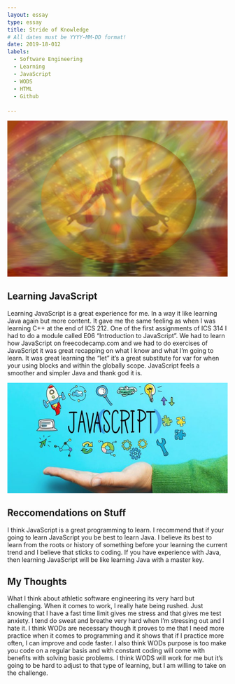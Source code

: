 ```yaml
---
layout: essay
type: essay
title: Stride of Knowledge
# All dates must be YYYY-MM-DD format!
date: 2019-18-012
labels:
  - Software Engineering
  - Learning
  - JavaScript
  - WODS
  - HTML
  - Github
  
---
```


<img class="ui huge centered image" src="../images/chakra.jpg">

## Learning JavaScript

Learning JavaScript is a great experience for me. In a way it like learning Java again but more content. It gave me the same feeling as when I was learning C++ at the end of ICS 212. One of the first assignments of ICS 314 I had to do a module called E06 “Introduction to JavaScript”. We had to learn how JavaScript on freecodecamp.com and we had to do exercises of JavaScript it was great recapping on what I know and what I’m going to learn. It was great learning the “let” it’s a great substitute for var for when your using blocks and within the globally scope. JavaScript feels a smoother and simpler Java and thank god it is.

<img class="ui huge centered image" src="../images/javascript.jpg">

## Reccomendations on Stuff

I think JavaScript is a great programming to learn. I recommend that if your going to learn JavaScript you be best to learn Java. I believe its best to learn from the roots or history of something before your learning the current trend and I believe that sticks to coding. If you have experience with Java, then learning JavaScript will be like learning Java with a master key. 

## My Thoughts

What I think about athletic software engineering its very hard but challenging. When it comes to work, I really hate being rushed. Just knowing that I have a fast time limit gives me stress and that gives me test anxiety. I tend do sweat and breathe very hard when I’m stressing out and I hate it. I think WODs are necessary though it proves to me that I need more practice when it comes to programming and it shows that if I practice more often, I can improve and code faster. I also think WODs purpose is too make you code on a regular basis and with constant coding will come with benefits with solving basic problems. I think WODS will work for me but it’s going to be hard to adjust to that type of learning, but I am willing to take on the challenge.


